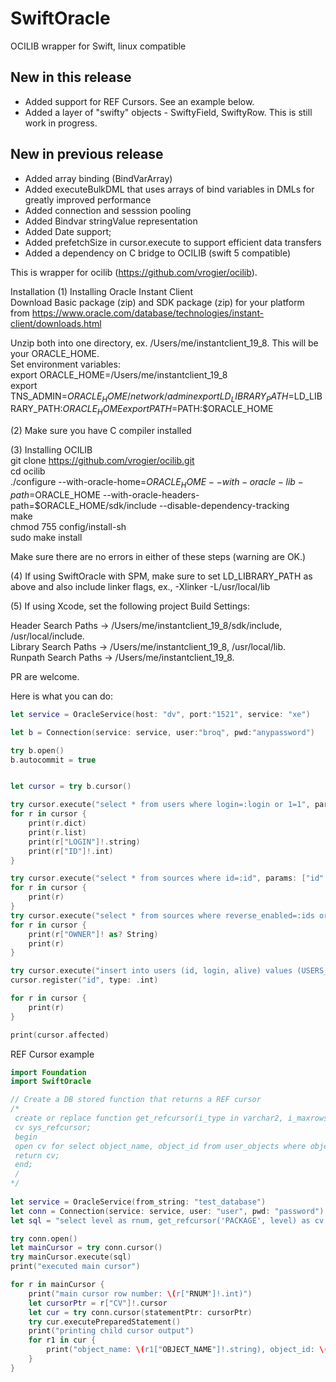 # SwiftOracle
OCILIB wrapper for Swift, linux compatible

## New in this release
- Added support for REF Cursors. See an example below.
- Added a layer of "swifty" objects - SwiftyField, SwiftyRow. This is still work in progress.

## New in previous release
- Added array binding (BindVarArray)
- Added executeBulkDML that uses arrays of bind variables in DMLs for greatly improved performance
- Added connection and sesssion pooling
- Added Bindvar stringValue representation
- Added Date support;
- Added prefetchSize in cursor.execute to support efficient data transfers
- Added a dependency on C bridge to OCILIB (swift 5 compatible)



This is wrapper for ocilib (https://github.com/vrogier/ocilib). 

Installation
(1) Installing Oracle Instant Client  
Download Basic package (zip) and SDK package (zip) for your platform from https://www.oracle.com/database/technologies/instant-client/downloads.html  

Unzip both into one directory, ex. /Users/me/instantclient_19_8. This will be your ORACLE_HOME.  
Set environment variables:  
export ORACLE_HOME=/Users/me/instantclient_19_8  
export TNS_ADMIN=$ORACLE_HOME/network/admin  
export LD_LIBRARY_PATH=$LD_LIBRARY_PATH:$ORACLE_HOME  
export PATH=$PATH:$ORACLE_HOME  

(2) Make sure you have C compiler installed

(3) Installing OCILIB  
git clone https://github.com/vrogier/ocilib.git  
cd ocilib  
./configure --with-oracle-home=$ORACLE_HOME --with-oracle-lib-path=$ORACLE_HOME --with-oracle-headers-path=$ORACLE_HOME/sdk/include --disable-dependency-tracking  
make  
chmod 755 config/install-sh  
sudo make install  

Make sure there are no errors in either of these steps (warning are OK.)  

(4) If using SwiftOracle with SPM, make sure to set LD_LIBRARY_PATH as above and also include linker flags, ex., -Xlinker -L/usr/local/lib  

(5) If using Xcode, set the following project Build Settings:   

Header Search Paths -> /Users/me/instantclient_19_8/sdk/include, /usr/local/include.  
Library Search Paths -> /Users/me/instantclient_19_8, /usr/local/lib.  
Runpath Search Paths -> /Users/me/instantclient_19_8.  



PR are welcome.  

Here is what you can do:  

```swift
let service = OracleService(host: "dv", port:"1521", service: "xe")

let b = Connection(service: service, user:"broq", pwd:"anypassword")

try b.open()
b.autocommit = true


let cursor = try b.cursor()

try cursor.execute("select * from users where login=:login or 1=1", params: ["login": "user2"])
for r in cursor {
    print(r.dict)
    print(r.list)
    print(r["LOGIN"]!.string)
    print(r["ID"]!.int)
}

try cursor.execute("select * from sources where id=:id", params: ["id": 3])
for r in cursor {
    print(r)
}
try cursor.execute("select * from sources where reverse_enabled=:ids or 1=1", params: ["ids": 1.0 ])
for r in cursor {
    print(r["OWNER"]! as? String)
    print(r)
}

try cursor.execute("insert into users (id, login, alive) values (USERS_ID_SEQ.nextval, :2, :3) RETURNING id INTO :id ", params: ["2": "фіва", "3": 3,], register: ["id": .int])
cursor.register("id", type: .int)

for r in cursor {
    print(r)
}

print(cursor.affected)

```

REF Cursor example   

```swift
import Foundation
import SwiftOracle

// Create a DB stored function that returns a REF cursor
/* 
 create or replace function get_refcursor(i_type in varchar2, i_maxrows in number) return sys_refcursor as
 cv sys_refcursor;
 begin
 open cv for select object_name, object_id from user_objects where object_type = i_type and rownum <= i_maxrows;
 return cv;
 end;
 /
*/
 
let service = OracleService(from_string: "test_database")
let conn = Connection(service: service, user: "user", pwd: "password")
let sql = "select level as rnum, get_refcursor('PACKAGE', level) as cv from dual connect by level < 6"

try conn.open()
let mainCursor = try conn.cursor()
try mainCursor.execute(sql)
print("executed main cursor")

for r in mainCursor {
    print("main cursor row number: \(r["RNUM"]!.int)")
    let cursorPtr = r["CV"]!.cursor
    let cur = try conn.cursor(statementPtr: cursorPtr)
    try cur.executePreparedStatement()
    print("printing child cursor output")
    for r1 in cur {
        print("object_name: \(r1["OBJECT_NAME"]!.string), object_id: \(r1["OBJECT_ID"]!.int)")
    }
}


```

